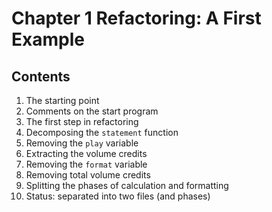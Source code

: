 # Chapter 1 Refactoring: A First Example

## Contents

1. The starting point
2. Comments on the start program
3. The first step in refactoring
4. Decomposing the `statement` function
5. Removing the `play` variable
6. Extracting the volume credits
7. Removing the `format` variable
8. Removing total volume credits
9. Splitting the phases of calculation and formatting
10. Status: separated into two files (and phases)